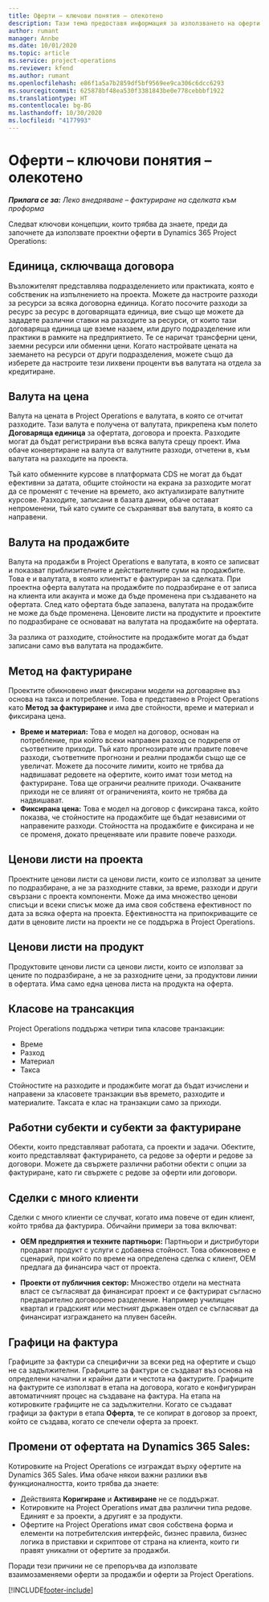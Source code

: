 ```yaml
---
title: Оферти – ключови понятия – олекотено
description: Тази тема предоставя информация за използването на оферти по проект в Project Operations.
author: rumant
manager: Annbe
ms.date: 10/01/2020
ms.topic: article
ms.service: project-operations
ms.reviewer: kfend
ms.author: rumant
ms.openlocfilehash: e86f1a5a7b2859df5bf9569ee9ca306c6dcc6293
ms.sourcegitcommit: 625878bf48ea530f3381843be0e778cebbbf1922
ms.translationtype: HT
ms.contentlocale: bg-BG
ms.lasthandoff: 10/30/2020
ms.locfileid: "4177993"
---
```

# <a name="quotes---key-concepts---lite"></a>Оферти – ключови понятия – олекотено

_**Прилага се за:** Леко внедряване – фактуриране на сделката към проформа_


Следват ключови концепции, които трябва да знаете, преди да започнете да използвате проектни оферти в Dynamics 365 Project Operations:

## <a name="contracting-unit"></a>Единица, сключваща договора

Възложителят представлява подразделението или практиката, която е собственик на изпълнението на проекта. Можете да настроите разходи за ресурси за всяка договорна единица. Когато посочите разходи за ресурс за ресурс в договарящата единица, вие също ще можете да зададете различни ставки на разходите за ресурси, от които тази договаряща единица ще вземе назаем, или друго подразделение или практики в рамките на предприятието. Те се наричат трансферни цени, заемни ресурси или обменни цени. Когато настройвате цената на заемането на ресурси от други подразделения, можете също да изберете да настроите тези лихвени проценти във валутата на отдела за кредитиране.

## <a name="cost-currency"></a>Валута на цена

Валута на цената в Project Operations е валутата, в която се отчитат разходите. Тази валута е получена от валутата, прикрепена към полето **Договаряща единица** за офертата, договора и проекта. Разходите могат да бъдат регистрирани във всяка валута срещу проект. Има обаче конвертиране на валута от валутните разходи, отчетени в, към валутата на разходите на проекта.

Тъй като обменните курсове в платформата CDS не могат да бъдат ефективни за датата, общите стойности на екрана за разходите могат да се променят с течение на времето, ако актуализирате валутните курсове. Разходите, записани в базата данни, обаче остават непроменени, тъй като сумите се съхраняват във валутата, в която са направени.

## <a name="sales-currency"></a>Валута на продажбите

Валута на продажби в Project Operations е валутата, в която се записват и показват приблизителните и действителните суми на продажбите. Това е и валутата, в която клиентът е фактуриран за сделката. При проектна оферта валутата на продажбите по подразбиране е от записа на клиента или акаунта и може да бъде променена при създаването на офертата. След като офертата бъде запазена, валутата на продажбите не може да бъде променена. Ценовите листи на продуктите и проектите по подразбиране се основават на валутата на продажбите на офертата.

За разлика от разходите, стойностите на продажбите могат да бъдат записани само във валутата на продажбите.

## <a name="billing-method"></a>Метод на фактуриране

Проектите обикновено имат фиксирани модели на договаряне въз основа на такса и потребление. Това е представено в Project Operations като **Метод за фактуриране** и има две стойности, време и материал и фиксирана цена.

- **Време и материал:** Това е модел на договор, основан на потребление, при който всеки направен разход се подкрепя от съответните приходи. Тъй като прогнозирате или правите повече разходи, съответните прогнозни и реални продажби също ще се увеличат. Можете да посочите лимити, които не трябва да надвишават редовете на офертите, които имат този метод на фактуриране. Това ще ограничи реалните приходи. Очакваните приходи не се влияят от ограниченията, които не трябва да надвишават.
- **Фиксирана цена:** Това е модел на договор с фиксирана такса, който показва, че стойностите на продажбите ще бъдат независими от направените разходи. Стойността на продажбите е фиксирана и не се променя, докато преценявате или правите повече разходи.

## <a name="project-price-lists"></a>Ценови листи на проекта

Проектните ценови листи са ценови листи, които се използват за цените по подразбиране, а не за разходните ставки, за време, разходи и други свързани с проекта компоненти. Може да има множество ценови списъци и всеки списък може да има своя собствена ефективност по дата за всяка оферта на проекта. Ефективността на припокриващите се дати в ценовите листи на проекти не се поддържа в Project Operations.

## <a name="product-price-lists"></a>Ценови листи на продукт

Продуктовите ценови листи са ценови листи, които се използват за цените по подразбиране, а не за разходните цени, за продуктови линии в офертата. Има само една ценова листа на продукта на оферта.

## <a name="transaction-classes"></a>Класове на трансакция

Project Operations поддържа четири типа класове транзакции:

- Време
- Разход
- Материал
- Такса

Стойностите на разходите и продажбите могат да бъдат изчислени и направени за класовете транзакции във времето, разходите и материалите. Таксата е клас на транзакции само за приходи.

## <a name="work-entities-and-billing-entities"></a>Работни субекти и субекти за фактуриране

Обекти, които представляват работата, са проекти и задачи. Обектите, които представляват фактурирането, са редове за оферти и редове за договори. Можете да свържете различни работни обекти с опции за фактуриране, като ги свържете с редове за оферти или договори.

## <a name="multi-customer-deals"></a>Сделки с много клиенти

Сделки с много клиенти се случват, когато има повече от един клиент, който трябва да фактурира. Обичайни примери за това включват:

- **OEM предприятия и техните партньори:** Партньори и дистрибутори продават продукт с услуги с добавена стойност. Това обикновено е сценарий, при който по време на определена сделка с клиент, OEM предлага да финансира част от проекта. 

- **Проекти от публичния сектор:** Множество отдели на местната власт се съгласяват да финансират проект и се фактурират съгласно предварително договорено разделение. Например училищен квартал и градският или местният държавен отдел се съгласяват да финансират изграждането на плувен басейн.

## <a name="invoice-schedules"></a>Графици на фактура

Графиците за фактури са специфични за всеки ред на офертите и също не са задължителни. Графиците за фактури се създават въз основа на определени начални и крайни дати и честота на фактурите. Графиците на фактурите се използват в етапа на договора, когато е конфигуриран автоматичният процес на създаване на фактура. На етапа на котировките графиците не са задължителни. Когато се създават графици за фактури в етапа **Оферта**, те се копират в договор за проект, който се създава, когато се спечели оферта за проект.

## <a name="changes-from-dynamics-365-sales-quote"></a>Промени от офертата на Dynamics 365 Sales:

Котировките на Project Operations се изграждат върху офертите на Dynamics 365 Sales. Има обаче някои важни разлики във функционалността, които трябва да знаете:

- Действията **Коригиране** и **Активиране** не се поддържат.
- Котировките на Project Operations имат два различни типа редове. Единият е за проекти, а другият е за продукти.
- Офертите на Project Operations имат своя собствена форма и елементи на потребителския интерфейс, бизнес правила, бизнес логика в приставки и скриптове от страна на клиента, които ги правят уникални от офертите за продажби.

Поради тези причини не се препоръчва да използвате взаимозаменяеми оферти за продажби и оферти за Project Operations.


[!INCLUDE[footer-include](../../includes/footer-banner.md)]